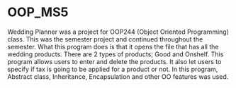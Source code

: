 # OOP_MS5

Wedding Planner was a project for OOP244 (Object Oriented Programming) class.
This was the semester project and continued throughout the semester. 
What this program does is that it opens the file that has all the wedding products. There are 2 types of products; Good and Onshelf. This program allows users to enter and delete the products. It also let users to specify if tax is going to be applied for a product or not. In this program, Abstract class, Inheritance, Encapsulation and other OO features was used.
